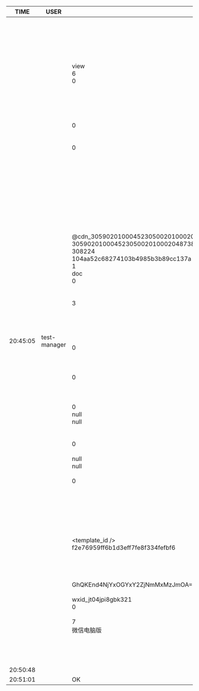 TIME | USER | MESSAGE
--- | --- | ---
20:45:05 | test-manager | <?xml version="1.0"?><br/><msg><br/>	<appmsg appid="wx6618f1cfc6c132f8" sdkver="0"><br/>		<title>bilingual tutors updates DINGTALK.doc</title><br/>		<des /><br/>		<username /><br/>		<action>view</action><br/>		<type>6</type><br/>		<showtype>0</showtype><br/>		<content /><br/>		<url /><br/>		<lowurl /><br/>		<dataurl /><br/>		<lowdataurl /><br/>		<contentattr>0</contentattr><br/>		<streamvideo><br/>			<streamvideourl /><br/>			<streamvideototaltime>0</streamvideototaltime><br/>			<streamvideotitle /><br/>			<streamvideowording /><br/>			<streamvideoweburl /><br/>			<streamvideothumburl /><br/>			<streamvideoaduxinfo /><br/>			<streamvideopublishid /><br/>		</streamvideo><br/>		<canvasPageItem><br/>			<canvasPageXml><![CDATA[]]></canvasPageXml><br/>		</canvasPageItem><br/>		<appattach><br/>			<attachid>@cdn_30590201000452305002010002048738f0e7020310d95f020422c1cdcb02045a236530042b6175706174746163685f646438303065666139383265653237635f313531323236393130333535395f34350204010c00050201000400_104aa52c68274103b4985b3b89cc137a_1</attachid><br/>			<cdnattachurl>30590201000452305002010002048738f0e7020310d95f020422c1cdcb02045a236530042b6175706174746163685f646438303065666139383265653237635f313531323236393130333535395f34350204010c00050201000400</cdnattachurl><br/>			<totallen>308224</totallen><br/>			<aeskey>104aa52c68274103b4985b3b89cc137a</aeskey><br/>			<encryver>1</encryver><br/>			<fileext>doc</fileext><br/>			<islargefilemsg>0</islargefilemsg><br/>		</appattach><br/>		<extinfo /><br/>		<androidsource>3</androidsource><br/>		<thumburl /><br/>		<mediatagname /><br/>		<messageaction><![CDATA[]]></messageaction><br/>		<messageext><![CDATA[]]></messageext><br/>		<emoticongift><br/>			<packageflag>0</packageflag><br/>			<packageid /><br/>		</emoticongift><br/>		<emoticonshared><br/>			<packageflag>0</packageflag><br/>			<packageid /><br/>		</emoticonshared><br/>		<designershared><br/>			<designeruin>0</designeruin><br/>			<designername>null</designername><br/>			<designerrediretcturl>null</designerrediretcturl><br/>		</designershared><br/>		<emotionpageshared><br/>			<tid>0</tid><br/>			<title>null</title><br/>			<desc>null</desc><br/>			<iconUrl>null</iconUrl><br/>			<secondUrl /><br/>			<pageType>0</pageType><br/>		</emotionpageshared><br/>		<webviewshared><br/>			<shareUrlOriginal /><br/>			<shareUrlOpen /><br/>			<jsAppId /><br/>			<publisherId /><br/>		</webviewshared><br/>		<template_id /><br/>		<md5>f2e76959ff6b1d3eff7fe8f334fefbf6</md5><br/>		<weappinfo><br/>			<username /><br/>			<appid /><br/>		</weappinfo><br/>		<statextstr>GhQKEnd4NjYxOGYxY2ZjNmMxMzJmOA==</statextstr><br/>	</appmsg><br/>	<fromusername>wxid_jt04jpi8gbk321</fromusername><br/>	<scene>0</scene><br/>	<appinfo><br/>		<version>7</version><br/>		<appname>微信电脑版</appname><br/>	</appinfo><br/>	<commenturl></commenturl><br/></msg><br/><br/>
20:50:48 | | 
20:51:01 | |  OK
